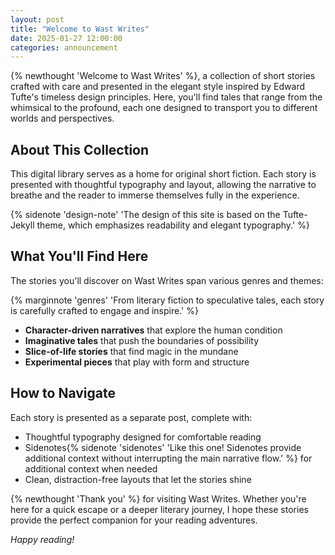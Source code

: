 ```yaml
---
layout: post
title: "Welcome to Wast Writes"
date: 2025-01-27 12:00:00
categories: announcement
---
```


{% newthought 'Welcome to Wast Writes' %}, a collection of short stories crafted with care and presented in the elegant style inspired by Edward Tufte's timeless design principles.<!--more--> Here, you'll find tales that range from the whimsical to the profound, each one designed to transport you to different worlds and perspectives.

## About This Collection

This digital library serves as a home for original short fiction. Each story is presented with thoughtful typography and layout, allowing the narrative to breathe and the reader to immerse themselves fully in the experience.

{% sidenote 'design-note' 'The design of this site is based on the Tufte-Jekyll theme, which emphasizes readability and elegant typography.' %}

## What You'll Find Here

The stories you'll discover on Wast Writes span various genres and themes:

{% marginnote 'genres' 'From literary fiction to speculative tales, each story is carefully crafted to engage and inspire.' %}

- **Character-driven narratives** that explore the human condition
- **Imaginative tales** that push the boundaries of possibility  
- **Slice-of-life stories** that find magic in the mundane
- **Experimental pieces** that play with form and structure

## How to Navigate

Each story is presented as a separate post, complete with:
- Thoughtful typography designed for comfortable reading
- Sidenotes{% sidenote 'sidenotes' 'Like this one! Sidenotes provide additional context without interrupting the main narrative flow.' %} for additional context when needed
- Clean, distraction-free layouts that let the stories shine

{% newthought 'Thank you' %} for visiting Wast Writes. Whether you're here for a quick escape or a deeper literary journey, I hope these stories provide the perfect companion for your reading adventures.

*Happy reading!* 